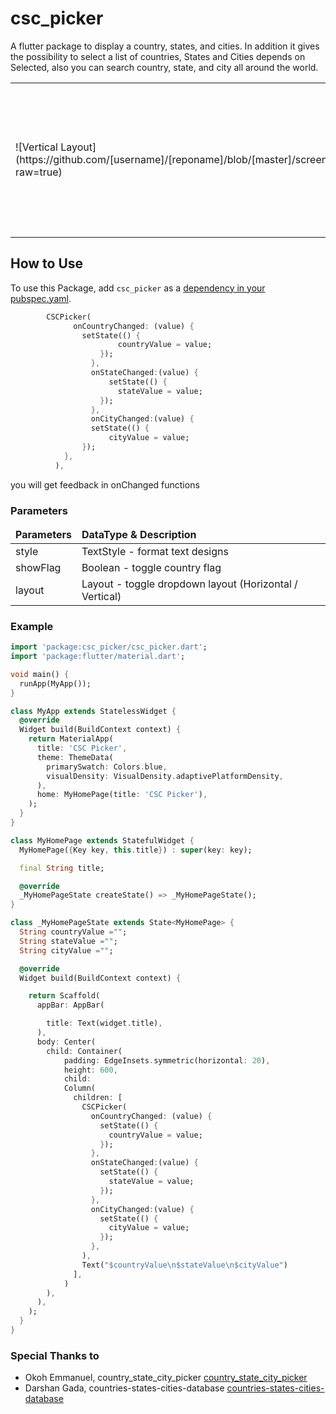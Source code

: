 # csc_picker

A flutter package to display a country, states, and cities. In addition it gives the possibility to select a list of countries, States and Cities depends on Selected, also you can search country, state, and city all around the world.

<div style="text-align:center">
<table>
<tr>
<td>![Vertical Layout](https://github.com/[username]/[reponame]/blob/[master]/screenshot/vertical_layout.gif?raw=true)</td>
<td><img src="https://github.com/altafc22/csc_picker/blob/master/screenshot/vertical_layout.gif?raw=true"  alt="Vertical Layout" width="240"/></td>

</tr>
</table>
</div>

## How to Use

To use this Package, add `csc_picker` as a [dependency in your pubspec.yaml](https://flutter.io/platform-plugins/).

```dart
      	CSCPicker(
              onCountryChanged: (value) {
      			setState(() {
      					countryValue = value;
      				});
                  },
                  onStateChanged:(value) {
                      setState(() {
      					stateValue = value;
      				});
                  },
                  onCityChanged:(value) {
                  setState(() {
                      cityValue = value;
      			});
      		},
          ),
```
you will get feedback in onChanged functions

### Parameters

<table>
<thead><td><b>Parameters</b></td><td><b>DataType &amp; Description</b></td></thead>
<tr><td>style</td><td>TextStyle - format text designs</td></tr>
<tr><td>showFlag</td><td>Boolean - toggle country flag</td></tr>
<tr><td>layout</td><td>Layout - toggle dropdown layout (Horizontal / Vertical)</td></tr>
</table>

### Example

```dart
import 'package:csc_picker/csc_picker.dart';
import 'package:flutter/material.dart';

void main() {
  runApp(MyApp());
}

class MyApp extends StatelessWidget {
  @override
  Widget build(BuildContext context) {
    return MaterialApp(
      title: 'CSC Picker',
      theme: ThemeData(
        primarySwatch: Colors.blue,
        visualDensity: VisualDensity.adaptivePlatformDensity,
      ),
      home: MyHomePage(title: 'CSC Picker'),
    );
  }
}

class MyHomePage extends StatefulWidget {
  MyHomePage({Key key, this.title}) : super(key: key);

  final String title;

  @override
  _MyHomePageState createState() => _MyHomePageState();
}

class _MyHomePageState extends State<MyHomePage> {
  String countryValue ="";
  String stateValue ="";
  String cityValue ="";

  @override
  Widget build(BuildContext context) {

    return Scaffold(
      appBar: AppBar(

        title: Text(widget.title),
      ),
      body: Center(
        child: Container(
            padding: EdgeInsets.symmetric(horizontal: 20),
            height: 600,
            child:
            Column(
              children: [
                CSCPicker(
                  onCountryChanged: (value) {
                    setState(() {
                      countryValue = value;
                    });
                  },
                  onStateChanged:(value) {
                    setState(() {
                      stateValue = value;
                    });
                  },
                  onCityChanged:(value) {
                    setState(() {
                      cityValue = value;
                    });
                  },
                ),
                Text("$countryValue\n$stateValue\n$cityValue")
              ],
            )
        ),
      ),
    );
  }
}

```

### Special Thanks to
- Okoh Emmanuel, country_state_city_picker [country_state_city_picker](https://github.com/prof22/country_state_city_picker)
- Darshan Gada, countries-states-cities-database [countries-states-cities-database](https://github.com/dr5hn/countries-states-cities-database)